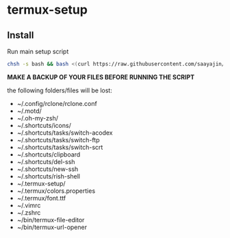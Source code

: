 # termux-setup

## Install

Run main setup script

```bash
chsh -s bash && bash <(curl https://raw.githubusercontent.com/saayajin/termux-setup/notmain/setup.sh)
```

**MAKE A BACKUP OF YOUR FILES BEFORE RUNNING THE SCRIPT**

the following folders/files will be lost:

- ~/.config/rclone/rclone.conf
- ~/.motd/
- ~/.oh-my-zsh/
- ~/.shortcuts/icons/
- ~/.shortcuts/tasks/switch-acodex
- ~/.shortcuts/tasks/switch-ftp
- ~/.shortcuts/tasks/switch-scrt
- ~/.shortcuts/clipboard
- ~/.shortcuts/del-ssh
- ~/.shortcuts/new-ssh
- ~/.shortcuts/rish-shell
- ~/.termux-setup/
- ~/.termux/colors.properties
- ~/.termux/font.ttf
- ~/.vimrc
- ~/.zshrc
- ~/bin/termux-file-editor
- ~/bin/termux-url-opener